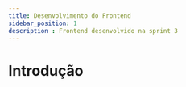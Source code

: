 ```yaml
---
title: Desenvolvimento do Frontend
sidebar_position: 1
description : Frontend desenvolvido na sprint 3
---
```


# Introdução